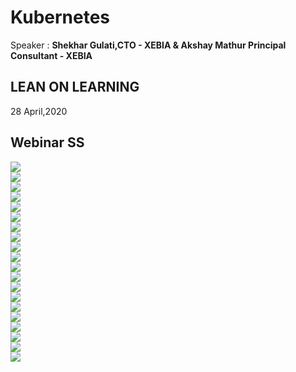 # Kubernetes
Speaker : **Shekhar Gulati,CTO - XEBIA & Akshay Mathur Principal Consultant - XEBIA**
## LEAN ON LEARNING
28 April,2020

## Webinar SS
<img src="1.jpeg" /><br>
<img src="2.jpeg" /><br>
<img src="3.jpeg" /><br>
<img src="4.jpeg" /><br>
<img src="5.jpeg" /><br>
<img src="6.jpeg" /><br>
<img src="7.jpeg" /><br>
<img src="8.jpeg" /><br>
<img src="9.jpeg" /><br>
<img src="10.jpeg" /><br>
<img src="11.jpeg" /><br>
<img src="12.jpeg" /><br>
<img src="13.jpeg" /><br>
<img src="14.jpeg" /><br>
<img src="15.jpeg" /><br>
<img src="16.jpeg" /><br>
<img src="17.jpeg" /><br>
<img src="18.jpeg" /><br>
<img src="19.jpeg" /><br>
<img src="20.jpeg" /><br>
